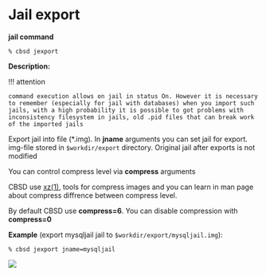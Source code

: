 # Jail export

**jail command**

```
% cbsd jexport
```

**Description:**

!!! attention

    command execution allows on jail in status On. However it is necessary to remember (especially for jail with databases) when you import such jails, with a high probability it is possible to got problems with inconsistency filesystem in jails, old .pid files that can break work of the imported jails

Export jail into file (*.img). In **jname** arguments you can set jail for export. img-file stored in `$workdir/export` directory. Original jail after exports is not modified

You can control compress level via **compress** arguments

CBSD use [xz(1)](https://man.freebsd.org/xz/1), tools for compress images and you can learn in man page about compress diffrence between compress level.

By default CBSD use **compress=6**. You can disable compression with **compress=0**

**Example** (export mysqljail jail to `$workdir/export/mysqljail.img`):

```
% cbsd jexport jname=mysqljail
```
![](/img/jexport1.png)

